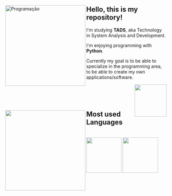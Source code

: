 <div align="left">
  <img src="https://cdn.discordapp.com/attachments/897304698468565022/952407803836907620/readme.png" alt="Programação" width="250em" align="left">
  <h2>Hello, this is my repository!</h2> 
  <p>I'm studying <b>TADS</b>, aka Technology in System Analysis and Development.</p>
  <p>I'm enjoying programming with <b>Python</b>.</p>
  <p>Currently my goal is to be able to specialize in the programming area, to be able to create my own applications/software.</p>
  <img src="https://cdn.discordapp.com/attachments/897304698468565022/952416980009381978/Cool_robot-amico.png" width="100em" align="right">
</div>
<br>
<br>
<br>
<div>
  <img src="https://cdn.discordapp.com/attachments/897304698468565022/952422495783354388/Hand_coding-cuate.png" width="250em" align="left">
  <h2>Most used Languages</h2>
  <br>
  <img height="110em" src="https://github-readme-stats.vercel.app/api?username=satoosan&hide=issues&show_icons=true" >
  <img height="110em" src="https://github-readme-stats.vercel.app/api/top-langs/?username=satoosan&layout=compact">
</div>
